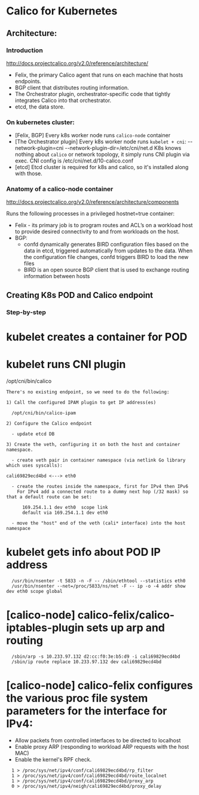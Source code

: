 Calico for Kubernetes
=====================

## Architecture:

### Introduction

http://docs.projectcalico.org/v2.0/reference/architecture/

- Felix, the primary Calico agent that runs on each machine that hosts endpoints.
- BGP client that distributes routing information.
- The Orchestrator plugin, orchestrator-specific code that tightly integrates Calico into that orchestrator.
- etcd, the data store.

### On kubernetes cluster:

- [Felix, BGP] Every k8s worker node runs `calico-node` container
- [The Orchestrator plugin] Every k8s worker node runs `kubelet + cni`:
    --network-plugin=cni --network-plugin-dir=/etc/cni/net.d
  K8s knows nothing about `calico` or network topology, it simply runs CNI plugin via exec.
  CNI config is /etc/cni/net.d/10-calico.conf
- [etcd] Etcd cluster is required for k8s and calico, so it's installed along with those.


### Anatomy of a calico-node container

http://docs.projectcalico.org/v2.0/reference/architecture/components

Runs the following processes in a privileged hostnet=true container:

- Felix - its primary job is to program routes and ACL’s on a workload host to provide desired connectivity to and from workloads on the host.
- BGP:
  - confd dynamically generates BIRD configuration files based on the data in etcd, triggered automatically from updates to the data. When the configuration file changes, confd triggers BIRD to load the new files
  - BIRD is an open source BGP client that is used to exchange routing information between hosts

## Creating K8s POD and Calico endpoint

### Step-by-step

# kubelet creates a container for POD

# kubelet runs CNI plugin

  /opt/cni/bin/calico
      
    There's no existing endpoint, so we need to do the following:
  
    1) Call the configured IPAM plugin to get IP address(es)
  
      /opt/cni/bin/calico-ipam
  
    2) Configure the Calico endpoint
  
      - update etcd DB
  
    3) Create the veth, configuring it on both the host and container namespace.
  
      - create veth pair in container namespace (via netlink Go library which uses syscalls):
```
cali69829ecd4bd <---> eth0
```  
      - create the routes inside the namespace, first for IPv4 then IPv6
        For IPv4 add a connected route to a dummy next hop (/32 mask) so that a default route can be set:

          169.254.1.1 dev eth0  scope link
          default via 169.254.1.1 dev eth0
  
      - move the "host" end of the veth (cali* interface) into the host namespace

# kubelet gets info about POD IP address
```
  /usr/bin/nsenter -t 5833 -n -F -- /sbin/ethtool --statistics eth0
  /usr/bin/nsenter --net=/proc/5833/ns/net -F -- ip -o -4 addr show dev eth0 scope global
```
# [calico-node] calico-felix/calico-iptables-plugin sets up arp and routing
```
  /sbin/arp -s 10.233.97.132 d2:cc:f0:3e:b5:d9 -i cali69829ecd4bd
  /sbin/ip route replace 10.233.97.132 dev cali69829ecd4bd
```
# [calico-node] calico-felix configures the various proc file system parameters for the interface for IPv4:

  * Allow packets from controlled interfaces to be directed to localhost
  * Enable proxy ARP (responding to workload ARP requests with the host MAC)
  * Enable the kernel's RPF check.
```
  1 > /proc/sys/net/ipv4/conf/cali69829ecd4bd/rp_filter
  1 > /proc/sys/net/ipv4/conf/cali69829ecd4bd/route_localnet
  1 > /proc/sys/net/ipv4/conf/cali69829ecd4bd/proxy_arp
  0 > /proc/sys/net/ipv4/neigh/cali69829ecd4bd/proxy_delay
```
